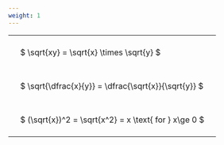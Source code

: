 ```yaml
---
weight: 1
---
```


<style type="text/css">
#T_c47c9 th.col_heading {
  text-align: left;
  font-size: 1em;
}
#T_c47c9 td {
  text-align: left;
  font-size: 1em;
  padding: 1.5em;
}
</style>
<table id="T_c47c9">
  <thead>
  </thead>
  <tbody>
    <tr>
      <td id="T_c47c9_row0_col0" class="data row0 col0" >$ \sqrt{xy} = \sqrt{x} \times \sqrt{y} $</td>
    </tr>
    <tr>
      <td id="T_c47c9_row1_col0" class="data row1 col0" >$ \sqrt{\dfrac{x}{y}} = \dfrac{\sqrt{x}}{\sqrt{y}} $</td>
    </tr>
    <tr>
      <td id="T_c47c9_row2_col0" class="data row2 col0" >$ (\sqrt{x})^2 = \sqrt{x^2} = x \text{ for } x\ge 0 $</td>
    </tr>
  </tbody>
</table>
